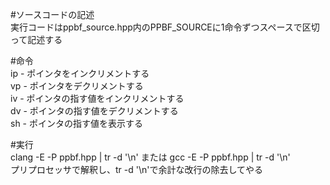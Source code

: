#ソースコードの記述  
実行コードはppbf_source.hpp内のPPBF_SOURCEに1命令ずつスペースで区切って記述する

#命令  
ip - ポインタをインクリメントする  
vp - ポインタをデクリメントする  
iv - ポインタの指す値をインクリメントする  
dv - ポインタの指す値をデクリメントする  
sh - ポインタの指す値を表示する  

#実行  
clang -E -P ppbf.hpp | tr -d '\n' または gcc -E -P ppbf.hpp | tr -d '\n'   
プリプロセッサで解釈し、tr -d '\n'で余計な改行の除去してやる

